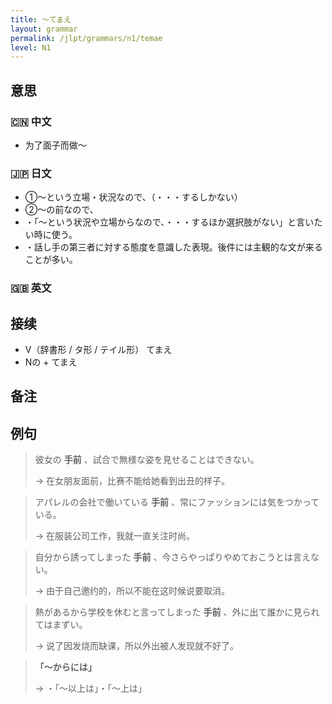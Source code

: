 ```yaml
---
title: 〜てまえ
layout: grammar
permalink: /jlpt/grammars/n1/temae
level: N1
---
```


## 意思

### 🇨🇳 中文

- 为了面子而做〜

### 🇯🇵 日文

- ①〜という立場・状況なので、（・・・するしかない）
- ②〜の前なので、
- ・「〜という状況や立場からなので、・・・するほか選択肢がない」と言いたい時に使う。
- ・話し手の第三者に対する態度を意識した表現。後件には主観的な文が来ることが多い。

### 🇬🇧 英文


## 接续

- V（辞書形 / タ形 / テイル形） てまえ
- Nの + てまえ

## 备注


## 例句

> 彼女の **手前** 、試合で無様な姿を見せることはできない。
>
> → 在女朋友面前，比赛不能给她看到出丑的样子。

> アパレルの会社で働いている **手前** 、常にファッションには気をつかっている。
>
> → 在服装公司工作，我就一直关注时尚。

> 自分から誘ってしまった **手前** 、今さらやっぱりやめておこうとは言えない。
>
> → 由于自己邀约的，所以不能在这时候说要取消。

> 熱があるから学校を休むと言ってしまった **手前** 、外に出て誰かに見られてはまずい。
>
> → 说了因发烧而缺课，所以外出被人发现就不好了。

> **「〜からには」**
>
> → ・「〜以上は」・「〜上は」

